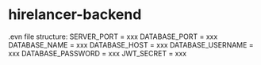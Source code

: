 # hirelancer-backend

.evn file structure:
SERVER_PORT = xxx
DATABASE_PORT = xxx
DATABASE_NAME = xxx
DATABASE_HOST = xxx
DATABASE_USERNAME = xxx
DATABASE_PASSWORD = xxx
JWT_SECRET = xxx
